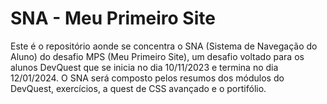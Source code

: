# SNA - Meu Primeiro Site
Este é o repositório aonde se concentra o SNA (Sistema de Navegação do Aluno)
do desafio MPS (Meu Primeiro Site), um desafio voltado para os alunos DevQuest que se inicia no dia 10/11/2023 e termina no dia 12/01/2024.
O  SNA será composto pelos resumos dos módulos do DevQuest, exercícios, a quest de CSS avançado e o portifólio.

